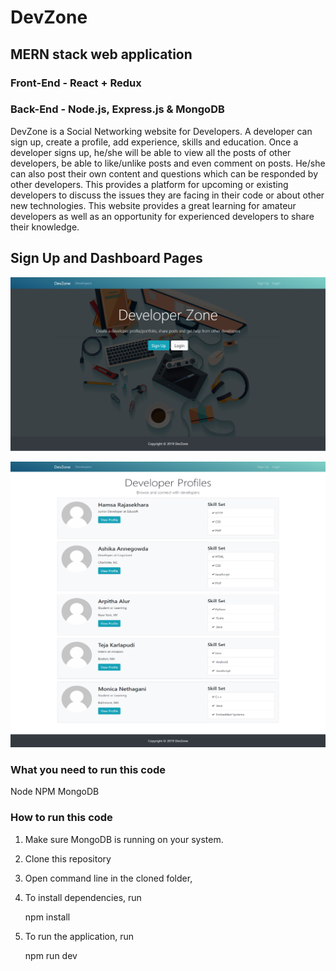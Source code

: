 # DevZone

## MERN stack web application

### Front-End - React + Redux
### Back-End - Node.js, Express.js & MongoDB

DevZone is a Social Networking website for Developers. A developer can sign up, create a profile, add experience, skills and education. Once a developer signs up, he/she will be able to view all the posts of other developers, be able to like/unlike posts and even comment on posts. He/she can also post their own content and questions which can be responded by other developers. This provides a platform for upcoming or existing developers to discuss the issues they are facing in their code or about other new technologies. This website provides a great learning for amateur developers as well as an opportunity for experienced developers to share their knowledge.

## Sign Up and Dashboard Pages
![GitHub Logo](/client/src/img/signupPage.png)

![GitHub Logo](/client/src/img/dashboard.png)

### What you need to run this code

Node
NPM
MongoDB

### How to run this code

1. Make sure MongoDB is running on your system.
2. Clone this repository
3. Open command line in the cloned folder,
4. To install dependencies, run 
    
    npm install
    
5. To run the application, run 

    npm run dev
